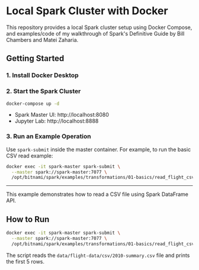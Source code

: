 # Local Spark Cluster with Docker

This repository provides a local Spark cluster setup using Docker Compose, and examples/code of my walkthrough of Spark's Definitive Guide by Bill Chambers and Matei Zaharia.

## Getting Started

### 1. Install Docker Desktop

### 2. Start the Spark Cluster

```bash
docker-compose up -d
```
- Spark Master UI: http://localhost:8080
- Jupyter Lab: http://localhost:8888

### 3. Run an Example Operation

Use `spark-submit` inside the master container. For example, to run the basic CSV read example:

```bash
docker exec -it spark-master spark-submit \
  --master spark://spark-master:7077 \
  /opt/bitnami/spark/examples/transformations/01-basics/read_flight_csv.py
```

---

This example demonstrates how to read a CSV file using Spark DataFrame API.

## How to Run

```bash
docker exec -it spark-master spark-submit \
  --master spark://spark-master:7077 \
  /opt/bitnami/spark/examples/transformations/01-basics/read_flight_csv.py
```

The script reads the `data/flight-data/csv/2010-summary.csv` file and prints the first 5 rows. 